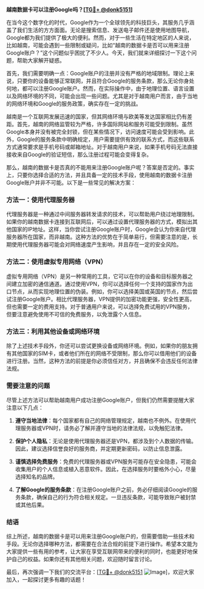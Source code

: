 **越南数据卡可以注册Google吗？[[TG💪+ @donk5151](https://t.me/s/donk5151)]**

在当今这个数字化的时代，Google作为一个全球领先的科技巨头，其服务几乎涵盖了我们生活的方方面面。无论是搜索信息、发送电子邮件还是使用地图导航，Google都为我们提供了极大的便利。然而，对于一些生活在特定地区的人来说，比如越南，可能会遇到一些限制或疑问，比如“越南的数据卡是否可以用来注册Google账户？”这个问题似乎困扰了不少人。今天，我们就来详细探讨一下这个问题，帮助大家解开疑惑。

首先，我们需要明确一点：Google账户的注册并没有严格的地域限制。理论上来说，只要你的设备能够正常联网，并且符合Google的服务条款，那么无论你身处何地，都可以注册Google账户。然而，在实际操作中，由于地理位置、语言设置以及网络环境的不同，可能会出现一些问题。尤其是对于越南用户而言，由于当地的网络环境和Google的服务政策，确实存在一定的挑战。

越南是一个互联网发展迅速的国家，但其网络环境与欧美等发达国家相比仍有差距。首先，越南的网络监管较为严格，许多国际网站和服务可能受到限制。虽然Google本身并没有被完全封锁，但在某些情况下，访问速度可能会受到影响。此外，Google的服务条款中明确规定，用户需要提供有效的联系方式，而这些联系方式通常要求是手机号码或邮箱地址。对于越南用户来说，如果手机号码无法直接接收来自Google的验证短信，那么注册过程可能会变得复杂。

那么，越南的数据卡是否真的不能用来注册Google账户呢？答案是否定的。事实上，只要你选择合适的方法，并且具备一定的技术手段，使用越南的数据卡注册Google账户并非不可能。以下是一些常见的解决方案：

### 方法一：使用代理服务器

代理服务器是一种通过中间服务器转发请求的技术，可以帮助用户绕过地理限制。如果你的越南数据卡连接到互联网后，可以通过设置代理服务器的方式，模拟出其他国家的IP地址。这样，当你尝试注册Google账户时，Google会认为你来自代理服务器所在国家，而非越南。这种方法的优势在于简单易行，但需要注意的是，长期使用代理服务器可能会对网络速度产生影响，并且存在一定的安全风险。

### 方法二：使用虚拟专用网络（VPN）

虚拟专用网络（VPN）是另一种常用的工具，它可以在你的设备和目标服务器之间建立加密的通信通道。通过使用VPN，你可以选择任何一个支持的国家作为出口节点，从而实现地理位置的伪装。例如，你可以选择美国或英国的节点，然后尝试注册Google账户。相比代理服务器，VPN提供的加密功能更强，安全性更高，但也需要一定的费用支持。对于普通用户来说，可以选择免费试用的VPN服务，但要注意避免使用不可信的免费服务，以免泄露个人信息。

### 方法三：利用其他设备或网络环境

除了上述技术手段外，你还可以尝试更换设备或网络环境。例如，如果你的朋友拥有其他国家的SIM卡，或者他们所在的网络不受限制，那么你可以借用他们的设备进行注册。当然，这种方法的前提是你必须信任对方，并且确保不会违反任何法律法规。

### 需要注意的问题

尽管上述方法可以帮助越南用户成功注册Google账户，但我们仍然需要提醒大家注意以下几点：

1. **遵守当地法律**：每个国家都有自己的网络管理规定，越南也不例外。在使用代理服务器或VPN时，请务必了解并遵守当地的法律法规，以免触犯法律。
   
2. **保护个人隐私**：无论是使用代理服务器还是VPN，都涉及到个人数据的传输。因此，建议选择信誉良好的服务商，并定期更新密码，以防止信息泄露。

3. **谨慎选择免费服务**：免费的代理服务器或VPN服务可能存在安全隐患，可能会收集用户的个人信息或植入恶意软件。因此，在选择服务时要格外小心，尽量选择知名的品牌。

4. **了解Google的服务条款**：在注册Google账户之前，务必仔细阅读Google的服务条款，确保自己的行为符合相关规定。一旦违反条款，可能导致账户被封禁或其他后果。

### 结语

综上所述，越南的数据卡是可以用来注册Google账户的，但需要借助一些技术和手段。无论你选择哪种方法，都需要在合法合规的前提下进行操作。希望本文能为大家提供一些有用的参考，让大家在享受互联网带来的便利的同时，也能更好地保护自己的权益。如果你还有其他相关问题，欢迎随时留言讨论。

最后，再次强调一下我们的交流平台：[[TG💪+ @donk5151](https://t.me/s/donk5151) ![Image](https://i.postimg.cc/rwNCRYN7/Snipaste-2025-04-30-17-27-05.png)]，欢迎大家加入，一起探讨更多有趣的话题！